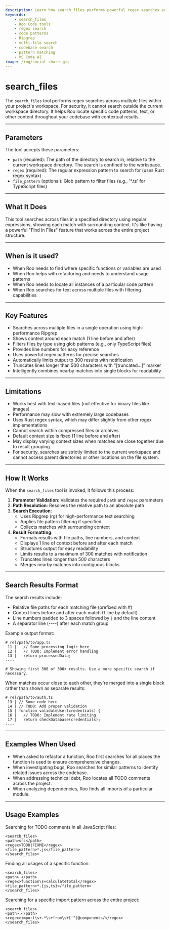 ```yaml
---
description: Learn how search_files performs powerful regex searches across your codebase, finding patterns with context using Ripgrep for high-performance results.
keywords:
    - search_files
    - Roo Code tools
    - regex search
    - code patterns
    - Ripgrep
    - multi-file search
    - codebase search
    - pattern matching
    - VS Code AI
image: /img/social-share.jpg
---
```


# search_files

The `search_files` tool performs regex searches across multiple files within your project's workspace. For security, it cannot search outside the current workspace directory. It helps Roo locate specific code patterns, text, or other content throughout your codebase with contextual results.

---

## Parameters

The tool accepts these parameters:

- `path` (required): The path of the directory to search in, relative to the current workspace directory. The search is confined to the workspace.
- `regex` (required): The regular expression pattern to search for (uses Rust regex syntax)
- `file_pattern` (optional): Glob pattern to filter files (e.g., '\*.ts' for TypeScript files)

---

## What It Does

This tool searches across files in a specified directory using regular expressions, showing each match with surrounding context. It's like having a powerful "Find in Files" feature that works across the entire project structure.

---

## When is it used?

- When Roo needs to find where specific functions or variables are used
- When Roo helps with refactoring and needs to understand usage patterns
- When Roo needs to locate all instances of a particular code pattern
- When Roo searches for text across multiple files with filtering capabilities

---

## Key Features

- Searches across multiple files in a single operation using high-performance Ripgrep
- Shows context around each match (1 line before and after)
- Filters files by type using glob patterns (e.g., only TypeScript files)
- Provides line numbers for easy reference
- Uses powerful regex patterns for precise searches
- Automatically limits output to 300 results with notification
- Truncates lines longer than 500 characters with "[truncated...]" marker
- Intelligently combines nearby matches into single blocks for readability

---

## Limitations

- Works best with text-based files (not effective for binary files like images)
- Performance may slow with extremely large codebases
- Uses Rust regex syntax, which may differ slightly from other regex implementations
- Cannot search within compressed files or archives
- Default context size is fixed (1 line before and after)
- May display varying context sizes when matches are close together due to result grouping
- For security, searches are strictly limited to the current workspace and cannot access parent directories or other locations on the file system.

---

## How It Works

When the `search_files` tool is invoked, it follows this process:

1. **Parameter Validation**: Validates the required `path` and `regex` parameters
2. **Path Resolution**: Resolves the relative path to an absolute path
3. **Search Execution**:
    - Uses Ripgrep (rg) for high-performance text searching
    - Applies file pattern filtering if specified
    - Collects matches with surrounding context
4. **Result Formatting**:
    - Formats results with file paths, line numbers, and context
    - Displays 1 line of context before and after each match
    - Structures output for easy readability
    - Limits results to a maximum of 300 matches with notification
    - Truncates lines longer than 500 characters
    - Merges nearby matches into contiguous blocks

---

## Search Results Format

The search results include:

- Relative file paths for each matching file (prefixed with #)
- Context lines before and after each match (1 line by default)
- Line numbers padded to 3 spaces followed by `|` and the line content
- A separator line (----) after each match group

Example output format:

```
# rel/path/to/app.ts
 11 |   // Some processing logic here
 12 |   // TODO: Implement error handling
 13 |   return processedData;
----

# Showing first 300 of 300+ results. Use a more specific search if necessary.
```

When matches occur close to each other, they're merged into a single block rather than shown as separate results:

```
# rel/path/to/auth.ts
 13 | // Some code here
 14 | // TODO: Add proper validation
 15 | function validateUser(credentials) {
 16 |   // TODO: Implement rate limiting
 17 |   return checkDatabase(credentials);
----
```

---

## Examples When Used

- When asked to refactor a function, Roo first searches for all places the function is used to ensure comprehensive changes.
- When investigating bugs, Roo searches for similar patterns to identify related issues across the codebase.
- When addressing technical debt, Roo locates all TODO comments across the project.
- When analyzing dependencies, Roo finds all imports of a particular module.

---

## Usage Examples

Searching for TODO comments in all JavaScript files:

```
<search_files>
<path>src</path>
<regex>TODO|FIXME</regex>
<file_pattern>*.js</file_pattern>
</search_files>
```

Finding all usages of a specific function:

```
<search_files>
<path>.</path>
<regex>function\s+calculateTotal</regex>
<file_pattern>*.{js,ts}</file_pattern>
</search_files>
```

Searching for a specific import pattern across the entire project:

```
<search_files>
<path>.</path>
<regex>import\s+.*\s+from\s+['"]@components/</regex>
</search_files>
```
